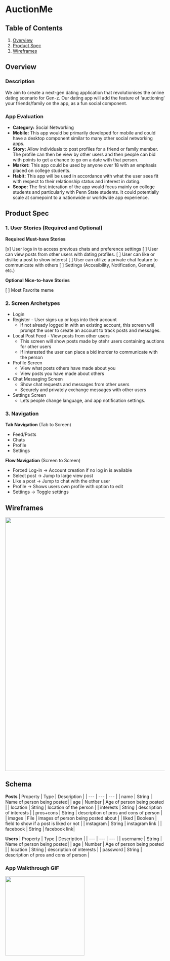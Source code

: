# AuctionMe

## Table of Contents
1. [Overview](#Overview)
1. [Product Spec](#Product-Spec)
1. [Wireframes](#Wireframes)

## Overview
### Description
We aim to create a next-gen dating application that revolutionises the online dating scenario for Gen-z. Our dating app will add the feature of ‘auctioning’ your friends/family on the app, as a fun social component.

### App Evaluation
- **Category:** Social Networking 
- **Mobile:** This app would be primarily developed for mobile and could have a desktop component similar to many other social networking apps.
- **Story:** Allow individuals to post profiles for a friend or family member.  The profile can then be view by other users and then people can bid with points to get a chance to go on a date with that person.
- **Market:** This app could be used by anyone over 18 with an emphasis placed on college students.
- **Habit:** This app will be used in accordance with what the user sees fit with respect to their relationship status and interest in dating.
- **Scope:** The first interation of the app would focus mainly on college students and particularly with Penn State students.  It could potentially scale at somepoint to a nationwide or worldwide app experience.

## Product Spec
### 1. User Stories (Required and Optional)

**Required Must-have Stories**

[x] User logs in to access previous chats and preference settings
[ ] User can view posts from other users with dating profiles.
[ ] User can like or dislike a post to show interest
[ ] User can utilize a private chat feature to communicate with others
[ ] Settings (Accesibility, Notification, General, etc.)

**Optional Nice-to-have Stories**

[ ] Most Favorite meme

### 2. Screen Archetypes

* Login 
* Register - User signs up or logs into their account
   * If not already logged in with an existing account, this screen will prompt the user to create an account to track posts and messages.
* Local Post Feed - View posts from other users
   * This screen will show posts made by otehr users containing auctions for other users
   * If interested the user can place a bid inorder to communicate with the person
* Profile Screen 
   * View what posts others have made about you
   * View posts you have made about others 
* Chat Messaging Screen
   * Show chat requests and messages from other users
   * Securely and privately exchange messages with other users
* Settings Screen
   * Lets people change language, and app notification settings.

### 3. Navigation

**Tab Navigation** (Tab to Screen)

* Feed/Posts
* Chats
* Profile
* Settings

**Flow Navigation** (Screen to Screen)
* Forced Log-in -> Account creation if no log in is available
* Select post -> Jump to large view post
* Like a post -> Jump to chat with the other user
* Profile -> Shows users own profile with option to edit
* Settings -> Toggle settings

## Wireframes
<img src="https://i.imgur.com/322aI2E.jpg" width=800><br>

## Schema
**Posts**
| Property | Type | Description |
| --- | --- | --- |
| name | String | Name of person being posted|
| age | Number | Age of person being posted |
| location | String | location of the person |
| interests | String | description of interests |
| pros+cons | String | description of pros and cons of person |
| images | File | images of person being posted about |
| liked | Boolean | field to show if a post is liked or not |
| instagram | String | instagram link |
| facebook | String | facebook link|

**Users**
| Property | Type | Description |
| --- | --- | --- |
| username | String | Name of person being posted|
| age | Number | Age of person being posted |
| location | String | description of interests |
| password | String | description of pros and cons of person |

### App Walkthrough GIF

<img src="http://g.recordit.co/5Lq20pwnuL.gif" width=250><br>
